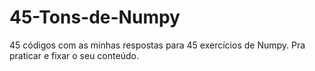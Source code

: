 # 45-Tons-de-Numpy
45 códigos com as minhas respostas para 45 exercícios de Numpy. Pra praticar e fixar o seu conteúdo.
